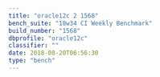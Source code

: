 ```yaml
---
title: "oracle12c 2 1568"
bench_suite: "18w34 CI Weekly Benchmark"
build_number: "1568"
dbprofile: "oracle12c"
classifier: ""
date: 2018-08-20T06:56:30
type: "bench"
---
```

